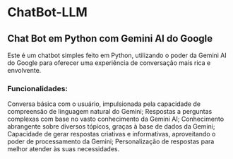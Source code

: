 # ChatBot-LLM

## Chat Bot em Python com Gemini AI do Google

Este é um chatbot simples feito em Python, utilizando o poder da Gemini AI do Google para oferecer uma experiência de conversação mais rica e envolvente.

### Funcionalidades:

Conversa básica com o usuário, impulsionada pela capacidade de compreensão de linguagem natural do Gemini;
Respostas a perguntas complexas com base no vasto conhecimento da Gemini AI;
Conhecimento abrangente sobre diversos tópicos, graças à base de dados da Gemini;
Capacidade de gerar respostas criativas e informativas, aproveitando o poder de processamento da Gemini;
Personalização de respostas para melhor atender às suas necessidades.
